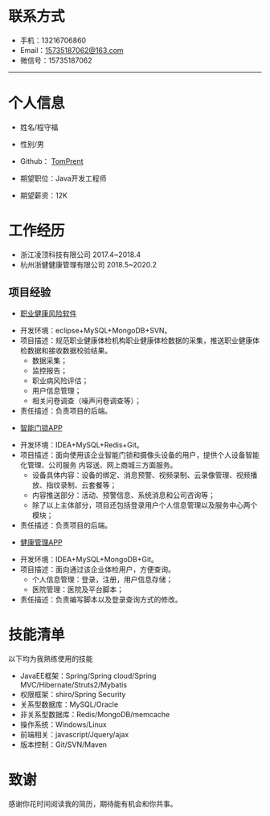 # 联系方式

- 手机：13216706860
- Email：15735187062@163.com
- 微信号：15735187062

---

# 个人信息

- 姓名/程守福
- 性别/男
- Github： [TomPrent]()

- 期望职位：Java开发工程师
- 期望薪资：12K

# 工作经历
+ 浙江凌顶科技有限公司 2017.4~2018.4
+ 杭州浙健健康管理有限公司 2018.5~2020.2

## 项目经验
- [职业健康风险软件]()
+ 开发环境：eclipse+MySQL+MongoDB+SVN。
+ 项目描述：规范职业健康体检机构职业健康体检数据的采集，推送职业健康体检数据和接收数据校验结果。
    + 数据采集；
    + 监控报告；
    + 职业病风险评估；
    + 用户信息管理；
    + 相关问卷调查（噪声问卷调查等）；
+ 责任描述：负责项目的后端。

- [智能门锁APP]()
+ 开发环境：IDEA+MySQL+Redis+Git。
+ 项目描述：面向使用该企业智能门锁和摄像头设备的用户，提供个人设备智能化管理、公司服务 内容送、网上商城三方面服务。
    + 设备具体内容：设备的绑定、消息预警、视频录制、云录像管理、视频播放、指纹录制、云套餐等；
    + 内容推送部分：活动、预警信息、系统消息和公司咨询等；
    + 除了以上主体部分，项目还包括登录用户个人信息管理以及服务中心两个模块；
+ 责任描述：负责项目的后端。

- [健康管理APP]()
+ 开发环境：IDEA+MySQL+MongoDB+Git。
+ 项目描述：面向通过该企业体检用户，方便查询。
  + 个人信息管理：登录，注册，用户信息存储；
  + 医院管理：医院及平台脚本；
+ 责任描述：负责编写脚本以及登录查询方式的修改。


# 技能清单

以下均为我熟练使用的技能

- JavaEE框架：Spring/Spring cloud/Spring MVC/Hibernate/Struts2/Mybatis
- 权限框架：shiro/Spring Security
- 关系型数据库：MySQL/Oracle
- 非关系型数据库：Redis/MongoDB/memcache
- 操作系统：Windows/Linux
- 前端相关：javascript/Jquery/ajax
- 版本控制：Git/SVN/Maven

# 致谢
感谢你花时间阅读我的简历，期待能有机会和你共事。
